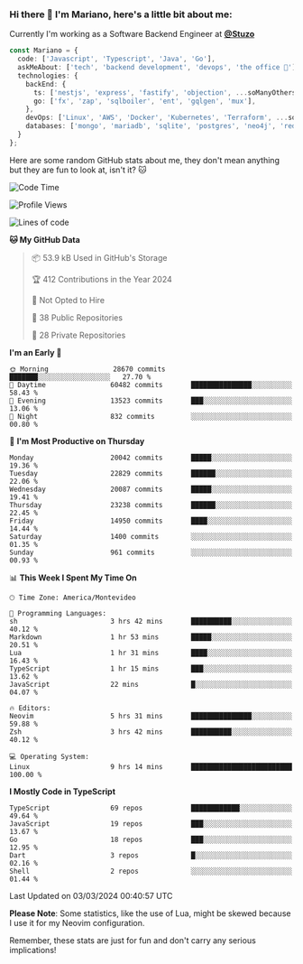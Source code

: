 ### Hi there 👋 I'm Mariano, here's a little bit about me:

Currently I'm working as a Software Backend Engineer at [**@Stuzo**](https://www.stuzo.com/)

```ts
const Mariano = {
  code: ['Javascript', 'Typescript', 'Java', 'Go'],
  askMeAbout: ['tech', 'backend development', 'devops', 'the office 💼'],
  technologies: {
    backEnd: {
      ts: ['nestjs', 'express', 'fastify', 'objection', ...soManyOthersFrameworks],
      go: ['fx', 'zap', 'sqlboiler', 'ent', 'gqlgen', 'mux'],
    },
    devOps: ['Linux', 'AWS', 'Docker', 'Kubernetes', 'Terraform', ...soManyOthersTools],
    databases: ['mongo', 'mariadb', 'sqlite', 'postgres', 'neo4j', 'redis', ...],
  }
};
```

Here are some random GitHub stats about me, they don't mean anything but they are fun to look at, isn't it? 🐱

<!--START_SECTION:waka-->
![Code Time](http://img.shields.io/badge/Code%20Time-1%2C746%20hrs%2042%20mins-blue)

![Profile Views](http://img.shields.io/badge/Profile%20Views-0-blue)

![Lines of code](https://img.shields.io/badge/From%20Hello%20World%20I%27ve%20Written-17.2%20million%20lines%20of%20code-blue)

**🐱 My GitHub Data** 

> 📦 53.9 kB Used in GitHub's Storage 
 > 
> 🏆 412 Contributions in the Year 2024
 > 
> 🚫 Not Opted to Hire
 > 
> 📜 38 Public Repositories 
 > 
> 🔑 28 Private Repositories 
 > 
**I'm an Early 🐤** 

```text
🌞 Morning                28670 commits       ███████░░░░░░░░░░░░░░░░░░   27.70 % 
🌆 Daytime                60482 commits       ███████████████░░░░░░░░░░   58.43 % 
🌃 Evening                13523 commits       ███░░░░░░░░░░░░░░░░░░░░░░   13.06 % 
🌙 Night                  832 commits         ░░░░░░░░░░░░░░░░░░░░░░░░░   00.80 % 
```
📅 **I'm Most Productive on Thursday** 

```text
Monday                   20042 commits       █████░░░░░░░░░░░░░░░░░░░░   19.36 % 
Tuesday                  22829 commits       ██████░░░░░░░░░░░░░░░░░░░   22.06 % 
Wednesday                20087 commits       █████░░░░░░░░░░░░░░░░░░░░   19.41 % 
Thursday                 23238 commits       ██████░░░░░░░░░░░░░░░░░░░   22.45 % 
Friday                   14950 commits       ████░░░░░░░░░░░░░░░░░░░░░   14.44 % 
Saturday                 1400 commits        ░░░░░░░░░░░░░░░░░░░░░░░░░   01.35 % 
Sunday                   961 commits         ░░░░░░░░░░░░░░░░░░░░░░░░░   00.93 % 
```


📊 **This Week I Spent My Time On** 

```text
🕑︎ Time Zone: America/Montevideo

💬 Programming Languages: 
sh                       3 hrs 42 mins       ██████████░░░░░░░░░░░░░░░   40.12 % 
Markdown                 1 hr 53 mins        █████░░░░░░░░░░░░░░░░░░░░   20.51 % 
Lua                      1 hr 31 mins        ████░░░░░░░░░░░░░░░░░░░░░   16.43 % 
TypeScript               1 hr 15 mins        ███░░░░░░░░░░░░░░░░░░░░░░   13.62 % 
JavaScript               22 mins             █░░░░░░░░░░░░░░░░░░░░░░░░   04.07 % 

🔥 Editors: 
Neovim                   5 hrs 31 mins       ███████████████░░░░░░░░░░   59.88 % 
Zsh                      3 hrs 42 mins       ██████████░░░░░░░░░░░░░░░   40.12 % 

💻 Operating System: 
Linux                    9 hrs 14 mins       █████████████████████████   100.00 % 
```

**I Mostly Code in TypeScript** 

```text
TypeScript               69 repos            ████████████░░░░░░░░░░░░░   49.64 % 
JavaScript               19 repos            ███░░░░░░░░░░░░░░░░░░░░░░   13.67 % 
Go                       18 repos            ███░░░░░░░░░░░░░░░░░░░░░░   12.95 % 
Dart                     3 repos             █░░░░░░░░░░░░░░░░░░░░░░░░   02.16 % 
Shell                    2 repos             ░░░░░░░░░░░░░░░░░░░░░░░░░   01.44 % 
```




 Last Updated on 03/03/2024 00:40:57 UTC
<!--END_SECTION:waka-->

**Please Note**: Some statistics, like the use of Lua, might be skewed because I use it for my Neovim configuration.

Remember, these stats are just for fun and don't carry any serious implications!
